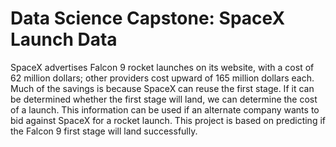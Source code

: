 # Data Science Capstone: SpaceX Launch Data

SpaceX advertises Falcon 9 rocket launches on its website, with a cost of 62 million dollars; other providers cost upward of 165 million dollars each. Much of the savings is because SpaceX can reuse the first stage. If it can be determined whether the first stage will land, we can determine the cost of a launch. This information can be used if an alternate company wants to bid against SpaceX for a rocket launch. This project is based on predicting if the Falcon 9 first stage will land successfully. 
